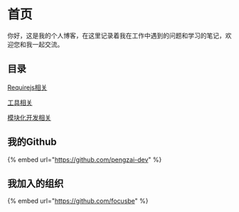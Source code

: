 # 首页

你好，这是我的个人博客，在这里记录着我在工作中遇到的问题和学习的笔记，欢迎您和我一起交流。

## 目录

[ Requirejs相关](requirejs/requreis-path-styles.md)

 [工具相关](tools/tinypng_electron.md)

 [模块化开发相关](web-module-dev/module_develop.md)

## 我的Github

{% embed url="https://github.com/pengzai-dev" %}

## 我加入的组织

{% embed url="https://github.com/focusbe" %}



